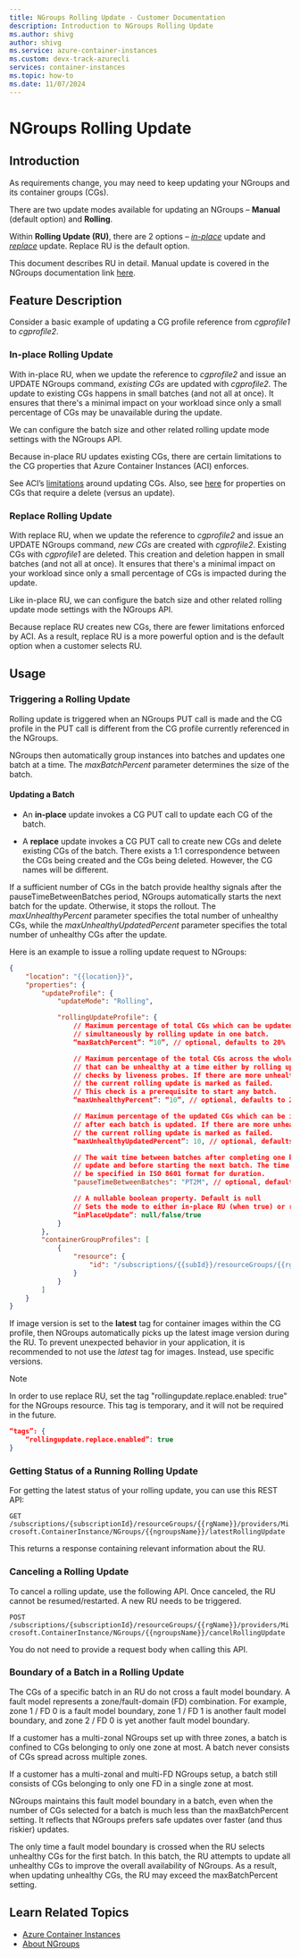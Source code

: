 ```yaml
---
title: NGroups Rolling Update - Customer Documentation
description: Introduction to NGroups Rolling Update
ms.author: shivg
author: shivg
ms.service: azure-container-instances
ms.custom: devx-track-azurecli
services: container-instances
ms.topic: how-to
ms.date: 11/07/2024
---
```


# NGroups Rolling Update

## Introduction

As requirements change, you may need to keep updating your NGroups and its container groups (CGs).

There are two update modes available for updating an NGroups – **Manual** (default option) and **Rolling**.  

Within **Rolling Update (RU)**, there are 2 options – [*in-place*](#in-place-rolling-update) update and [*replace*](#replace-rolling-update) update. Replace RU is the default option.

This document describes RU in detail. Manual update is covered in the NGroups documentation link [here](container-instances-about-ngroups.md).

## Feature Description

Consider a basic example of updating a CG profile reference from *cgprofile1* to *cgprofile2*.

### In-place Rolling Update

With in-place RU, when we update the reference to *cgprofile2* and issue an UPDATE NGroups command, *existing CGs* are updated with *cgprofile2*. The update to existing CGs happens in small batches (and not all at once). It ensures that there's a minimal impact on your workload since only a small percentage of CGs may be unavailable during the update.  

We can configure the batch size and other related rolling update mode settings with the NGroups API.  

Because in-place RU updates existing CGs, there are certain limitations to the CG properties that Azure Container Instances (ACI) enforces.  

See ACI’s [limitations](../container-instances-update.md) around updating CGs. Also, see [here](../container-instances-update.md) for properties on CGs that require a delete (versus an update).

### Replace Rolling Update

With replace RU, when we update the reference to *cgprofile2* and issue an UPDATE NGroups command, *new CGs* are created with *cgprofile2*. Existing CGs with *cgprofile1* are deleted. This creation and deletion happen in small batches (and not all at once). It ensures that there's a minimal impact on your workload since only a small percentage of CGs is impacted during the update.  

Like in-place RU, we can configure the batch size and other related rolling update mode settings with the NGroups API.  

Because replace RU creates new CGs, there are fewer limitations enforced by ACI. As a result, replace RU is a more powerful option and is the default option when a customer selects RU.

## Usage

### Triggering a Rolling Update

Rolling update is triggered when an NGroups PUT call is made and the CG profile in the PUT call is different from the CG profile currently referenced in the NGroups.  

NGroups then automatically group instances into batches and updates one batch at a time. The *maxBatchPercent* parameter determines the size of the batch.

#### Updating a Batch

- An **in-place** update invokes a CG PUT call to update each CG of the batch.

- A **replace** update invokes a CG PUT call to create new CGs and delete existing CGs of the batch. There exists a 1:1 correspondence between the CGs being created and the CGs being deleted. However, the CG names will be different.

If a sufficient number of CGs in the batch provide healthy signals after the pauseTimeBetweenBatches period, NGroups automatically starts the next batch for the update. Otherwise, it stops the rollout. The *maxUnhealthyPercent* parameter specifies the total number of unhealthy CGs, while the *maxUnhealthyUpdatedPercent* parameter specifies the total number of unhealthy CGs after the update.

Here is an example to issue a rolling update request to NGroups:

``` json
{ 
    "location": "{{location}}", 
    "properties": { 
        "updateProfile": { 
            "updateMode": "Rolling", 

            "rollingUpdateProfile": { 
                // Maximum percentage of total CGs which can be updated  
                // simultaneously by rolling update in one batch. 
                “maxBatchPercent”: “10”, // optional, defaults to 20% 

                // Maximum percentage of the total CGs across the whole NGroup  
                // that can be unhealthy at a time either by rolling update or health 
                // checks by liveness probes. If there are more unhealthy CGs than this,  
                // the current rolling update is marked as failed. 
                // This check is a prerequisite to start any batch. 
                “maxUnhealthyPercent”: “10”, // optional, defaults to 20% 

                // Maximum percentage of the updated CGs which can be in unhealthy state  
                // after each batch is updated. If there are more unhealthy CGs than this,  
                // the current rolling update is marked as failed. 
                “maxUnhealthyUpdatedPercent”: 10, // optional, defaults to 20% 

                // The wait time between batches after completing one batch of the rolling 
                // update and before starting the next batch. The time duration should  
                // be specified in ISO 8601 format for duration. 
                "pauseTimeBetweenBatches": "PT2M", // optional, defaults to PT1M 

                // A nullable boolean property. Default is null 
                // Sets the mode to either in-place RU (when true) or replace (default) RU. 
                “inPlaceUpdate”: null/false/true 
            } 
        }, 
        "containerGroupProfiles": [
            { 
                "resource": { 
                    "id": "/subscriptions/{{subId}}/resourceGroups/{{rgName}}/providers/Microsoft.ContainerInstance/containerGroupProfiles/cgp1" 
                } 
            } 
        ] 
    } 
} 
```

If image version is set to the **latest** tag for container images within the CG profile, then NGroups automatically picks up the latest image version during the RU. To prevent unexpected behavior in your application, it is recommended to not use the *latest* tag for images. Instead, use specific versions.  


> [!NOTE]
> In order to use replace RU, set the tag "rollingupdate.replace.enabled: true" for the NGroups resource.
> This tag is temporary, and it will not be required in the future.

``` json
“tags”: { 
    “rollingupdate.replace.enabled”: true 
} 
```

### Getting Status of a Running Rolling Update

For getting the latest status of your rolling update, you can use this REST API:

`GET /subscriptions/{subscriptionId}/resourceGroups/{{rgName}}/providers/Microsoft.ContainerInstance/NGroups/{{ngroupsName}}/latestRollingUpdate`

This returns a response containing relevant information about the RU.

### Canceling a Rolling Update

To cancel a rolling update, use the following API. Once canceled, the RU cannot be resumed/restarted. A new RU needs to be triggered.

`POST /subscriptions/{subscriptionId}/resourceGroups/{{rgName}}/providers/Microsoft.ContainerInstance/NGroups/{{ngroupsName}}/cancelRollingUpdate`

You do not need to provide a request body when calling this API.

### Boundary of a Batch in a Rolling Update

The CGs of a specific batch in an RU do not cross a fault model boundary. A fault model represents a zone/fault-domain (FD) combination. For example, zone 1 / FD 0 is a fault model boundary, zone 1 / FD 1 is another fault model boundary, and zone 2 / FD 0 is yet another fault model boundary.

If a customer has a multi-zonal NGroups set up with three zones, a batch is confined to CGs belonging to only one zone at most. A batch never consists of CGs spread across multiple zones.

If a customer has a multi-zonal and multi-FD NGroups setup, a batch still consists of CGs belonging to only one FD in a single zone at most.

NGroups maintains this fault model boundary in a batch, even when the number of CGs selected for a batch is much less than the maxBatchPercent setting. It reflects that NGroups prefers safe updates over faster (and thus riskier) updates.

The only time a fault model boundary is crossed when the RU selects unhealthy CGs for the first batch. In this batch, the RU attempts to update all unhealthy CGs to improve the overall availability of NGroups. As a result, when updating unhealthy CGs, the RU may exceed the maxBatchPercent setting.

## Learn Related Topics

- [Azure Container Instances](../container-instances-overview.md)
- [About NGroups](container-instances-about-ngroups.md)
